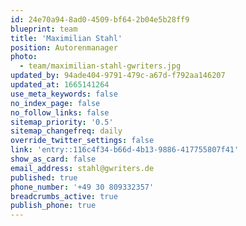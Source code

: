 ```yaml
---
id: 24e70a94-8ad0-4509-bf64-2b04e5b28ff9
blueprint: team
title: 'Maximilian Stahl'
position: Autorenmanager
photo:
  - team/maximilian-stahl-gwriters.jpg
updated_by: 94ade404-9791-479c-a67d-f792aa146207
updated_at: 1665141264
use_meta_keywords: false
no_index_page: false
no_follow_links: false
sitemap_priority: '0.5'
sitemap_changefreq: daily
override_twitter_settings: false
link: 'entry::116c4f34-b66d-4b13-9886-417755807f41'
show_as_card: false
email_address: stahl@gwriters.de
published: true
phone_number: '+49 30 809332357'
breadcrumbs_active: true
publish_phone: true
---
```

